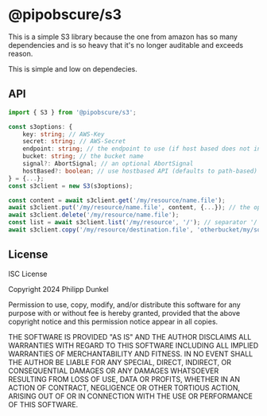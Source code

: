 # @pipobscure/s3

This is a simple S3 library because the one from amazon has so many dependencies and is so heavy that it's no longer auditable and exceeds reason.

This is simple and low on dependecies.

## API

```typescript
import { S3 } from '@pipobscure/s3';

const s3options: {
	key: string; // AWS-Key
	secret: string; // AWS-Secret
	endpoint: string; // the endpoint to use (if host based does not include the bucket)
	bucket: string; // the bucket name
	signal?: AbortSignal; // an optional AbortSignal
	hostBased?: boolean; // use hostbased API (defaults to path-based)
} = {...};
const s3client = new S3(s3options);

const content = await s3client.get('/my/resource/name.file');
await s3client.put('/my/resource/name.file', content, {...}); // the optional last options are extra properties
await s3client.delete('/my/resource/name.file');
const list = await s3client.list('/my/resource', '/'); // separator '/' is optional
await s3client.copy('/my/resource/destination.file', 'otherbucket/my/source/file.dat');
```
## License

ISC License

Copyright 2024 Philipp Dunkel

Permission to use, copy, modify, and/or distribute this software for any purpose with or without fee is hereby granted, provided that the above copyright notice and this permission notice appear in all copies.

THE SOFTWARE IS PROVIDED "AS IS" AND THE AUTHOR DISCLAIMS ALL WARRANTIES WITH REGARD TO THIS SOFTWARE INCLUDING ALL IMPLIED WARRANTIES OF MERCHANTABILITY AND FITNESS. IN NO EVENT SHALL THE AUTHOR BE LIABLE FOR ANY SPECIAL, DIRECT, INDIRECT, OR CONSEQUENTIAL DAMAGES OR ANY DAMAGES WHATSOEVER RESULTING FROM LOSS OF USE, DATA OR PROFITS, WHETHER IN AN ACTION OF CONTRACT, NEGLIGENCE OR OTHER TORTIOUS ACTION, ARISING OUT OF OR IN CONNECTION WITH THE USE OR PERFORMANCE OF THIS SOFTWARE.
